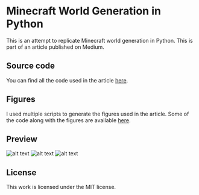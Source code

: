 # Minecraft World Generation in Python
 
This is an attempt to replicate Minecraft world generation in Python.
This is part of an article published on Medium.


## Source code
You can find all the code used in the article [here](https://github.com/BilHim/minecraft-word-generation/blob/main/src/Minecraft%20Terrain%20Generation%20in%20Python%20-%20By%20Bilal%20Himite.ipynb).

## Figures
I used multiple scripts to generate the figures used in the article. Some of the code along with the figures are available [here](https://github.com/BilHim/minecraft-word-generation/tree/main/figures).

## Preview
![alt text](https://github.com/BilHim/minecraft-word-generation/raw/main/preview_1.png "Preview 1")
![alt text](https://github.com/BilHim/minecraft-word-generation/raw/main/preview_2.png "Preview 2")
![alt text](https://github.com/BilHim/minecraft-word-generation/raw/main/preview_3.png "Preview 3")

## License
This work is licensed under the MIT license.